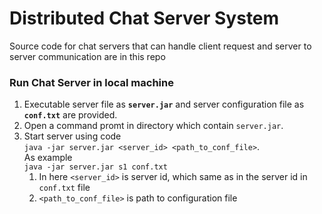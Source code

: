 # Distributed Chat Server System
Source code for chat servers that can handle client request and server to server communication are in this repo

### Run Chat Server in local machine
1. Executable server file as **`server.jar`** and server configuration file as **`conf.txt`** are provided.
2. Open a command promt in directory which contain `server.jar`.
3. Start server using code<br/>
`java -jar server.jar <server_id> <path_to_conf_file>`. <br/>
As example<br/>
`java -jar server.jar s1 conf.txt`
    1. In here `<server_id>` is server id, which same as in the server id in `conf.txt` file
    2. `<path_to_conf_file>` is path to configuration file



